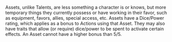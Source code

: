 Assets, unlike Talents, are less something a character is or knows, but more temporary things they currently possess or have working in their favor, such as equipment, favors, allies, special access, etc. Assets have a Dice/Power rating, which applies as a bonus to Actions using that Asset. They may also have traits that allow (or require) dice/power to be spent to activate certain effects. An Asset cannot have a higher bonus than 5/5.